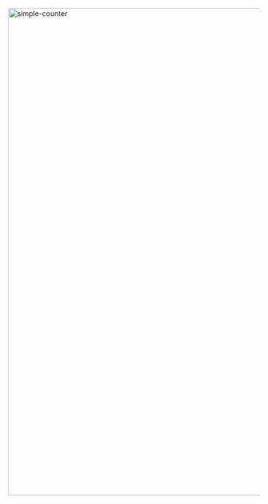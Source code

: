<img width="976" alt="simple-counter" src="https://user-images.githubusercontent.com/98186823/158971944-d0596371-21ec-472a-a3ba-32e2b21dff3f.png">
